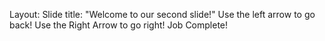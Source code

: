 Layout: Slide
title: "Welcome to our second slide!"
Use the left arrow to go back!
Use the Right Arrow to go right!
Job Complete!
